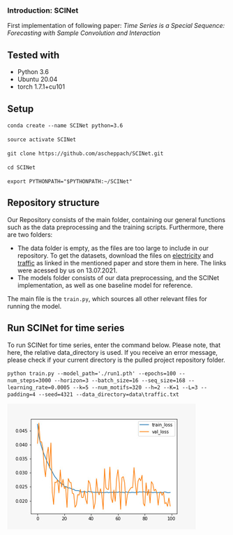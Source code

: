 ### Introduction: SCINet
First implementation of following paper: *Time Series is a Special Sequence: Forecasting with Sample Convolution and Interaction*

## Tested with

- Python 3.6
- Ubuntu 20.04
- torch 1.7.1+cu101

## Setup
```
conda create --name SCINet python=3.6

source activate SCINet

git clone https://github.com/ascheppach/SCINet.git

cd SCINet

export PYTHONPATH="$PYTHONPATH:~/SCINet"
```

## Repository structure
Our Repository consists of the main folder, containing our general functions such as the data preprocessing and the training scripts. Furthermore, there are two folders:
- The data folder is empty, as the files are too large to include in our repository. To get the datasets, download the files on [electricity](https://archive.ics.uci.edu/ml/machine-learning-databases/00321/LD2011_2014.txt.zip) and [traffic](https://pems.dot.ca.gov/) as linked in the mentioned paper and store them in here. The links were acessed by us on 13.07.2021.
- The models folder consists of our data preprocessing, and the SCINet implementation, as well as one baseline model for reference.

The main file is the `train.py`, which sources all other relevant files for running the model. 

## Run SCINet for time series
To run SCINet for time series, enter the command below. Please note, that here, the relative data_directory is used. If you receive an error message, please check if your current directory is the pulled project repository folder.

```
python train.py --model_path='./run1.pth' --epochs=100 --num_steps=3000 --horizon=3 --batch_size=16 --seq_size=168 --learning_rate=0.0005 --k=5 --num_motifs=320 --h=2 --K=1 --L=3 --padding=4 --seed=4321 --data_directory=data\traffic.txt
```

![](/train_val-loss.jpg)

